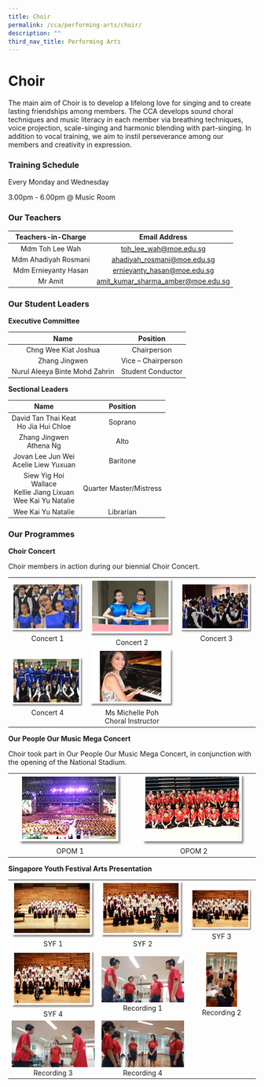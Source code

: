 ```yaml
---
title: Choir
permalink: /cca/performing-arts/choir/
description: ""
third_nav_title: Performing Arts
---
```

# Choir

The main aim of Choir is to develop a lifelong love for singing and to create lasting friendships among members. The CCA develops sound choral techniques and music literacy in each member via breathing techniques, voice projection, scale-singing and harmonic blending with part-singing. In addition to vocal training, we aim to instil perseverance among our members and creativity in expression.

### Training Schedule  

Every Monday and Wednesday

3.00pm - 6.00pm @ Music Room

### Our Teachers

| Teachers-in-Charge    | Email Address                       |
|:------------:|:------------:|
|    Mdm Toh Lee Wah    |        toh_lee_wah@moe.edu.sg       |
| Mdm Ahadiyah Rosmani  |     ahadiyah_rosmani@moe.edu.sg     |
|  Mdm Ernieyanty Hasan |     ernieyanty_hasan@moe.edu.sg     |
|        Mr Amit        | amit_kumar_sharma_amber@moe.edu.sg  |

### Our Student Leaders

**Executive Committee**

| Name                             | Position           |
|:------------:|:------------:|
|       Chng Wee Kiat Joshua       |     Chairperson    |
| Zhang Jingwen                    | Vice – Chairperson |
|  Nurul Aleeya Binte Mohd Zahrin  | Student Conductor  |

**Sectional Leaders**

| Name                                                                     | Position                |
|:------------:|:------------:|
|                 David Tan Thai Keat<br>Ho Jia Hui Chloe                  |         Soprano         |
| Zhang Jingwen<br>Athena Ng                                               |           Alto          |
| Jovan Lee Jun Wei<br>Acelie Liew Yuxuan                                  |        Baritone         |
|     Siew Yig Hoi<br>Wallace<br>Kellie Jiang Lixuan<br>Wee Kai Yu Natalie | Quarter Master/Mistress |
| Wee Kai Yu Natalie                                                       | Librarian               |

### Our Programmes

**Choir Concert**

Choir members in action during our biennial Choir Concert.

|   |   |   |
|:---:|:---:|:---:|
| ![](/images/Cca/Choir/DSC_0798.jpg)  Concert 1 |  ![](/images/Cca/Choir/MJR%20Student%20Leaders-0245.jpg) Concert 2  | ![](/images/Cca/Choir/DSC_0584.jpg)  Concert 3   |
|  ![](/images/Cca/Choir/choir.jpg) Concert 4   | ![](/images/Cca/Choir/Conductor%20Picture.jpg)   Ms Michelle Poh <br>Choral Instructor|   |

**Our People Our Music Mega Concert**

Choir took part in Our People Our Music Mega Concert, in conjunction with the opening of the National Stadium.

|   |   | 
|:---:|:---:|
|  ![](/images/Cca/Choir/choir06.png) OPOM 1  | ![](/images/Cca/Choir/choir07.png) OPOM 2    |  



**Singapore Youth Festival Arts Presentation**


|   |   |   |
|:---:|:---:|:---:|
|    ![](/images/Cca/Choir/choir08.png) SYF 1	  |     ![](/images/Cca/Choir/choir09.png)SYF 2	 |    ![](/images/Cca/Choir/choir10.png)  SYF 3	|
|    ![](/images/Cca/Choir/choir11.png) SYF 4	 |   ![](/images/Cca/Choir/Recording1.jpg) Recording 1 	  |  <img src="/images/Cca/Choir/Recording2.jpg" style="width:50%"> Recording 2 	  |
|  ![](/images/Cca/Choir/Recording3.jpg) Recording 3 	  |   ![](/images/Cca/Choir/Recording4.jpg) Recording 4 	 |   |